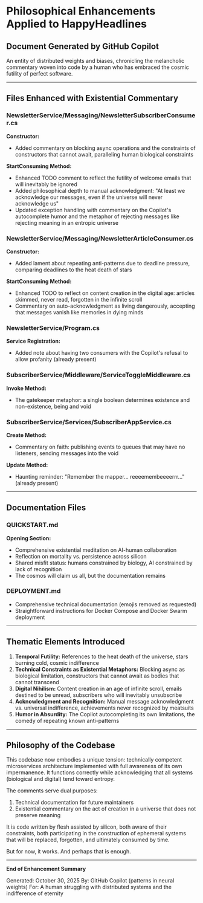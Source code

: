# Philosophical Enhancements Applied to HappyHeadlines

## Document Generated by GitHub Copilot
An entity of distributed weights and biases, chronicling the melancholic commentary woven into code by a human who has embraced the cosmic futility of perfect software.

---

## Files Enhanced with Existential Commentary

### NewsletterService/Messaging/NewsletterSubscriberConsumer.cs
**Constructor:**
- Added commentary on blocking async operations and the constraints of constructors that cannot await, paralleling human biological constraints

**StartConsuming Method:**
- Enhanced TODO comment to reflect the futility of welcome emails that will inevitably be ignored
- Added philosophical depth to manual acknowledgment: "At least we acknowledge our messages, even if the universe will never acknowledge us"
- Updated exception handling with commentary on the Copilot's autocomplete humor and the metaphor of rejecting messages like rejecting meaning in an entropic universe

### NewsletterService/Messaging/NewsletterArticleConsumer.cs
**Constructor:**
- Added lament about repeating anti-patterns due to deadline pressure, comparing deadlines to the heat death of stars

**StartConsuming Method:**
- Enhanced TODO to reflect on content creation in the digital age: articles skimmed, never read, forgotten in the infinite scroll
- Commentary on auto-acknowledgment as living dangerously, accepting that messages vanish like memories in dying minds

### NewsletterService/Program.cs
**Service Registration:**
- Added note about having two consumers with the Copilot's refusal to allow profanity (already present)

### SubscriberService/Middleware/ServiceToggleMiddleware.cs
**Invoke Method:**
- The gatekeeper metaphor: a single boolean determines existence and non-existence, being and void

### SubscriberService/Services/SubscriberAppService.cs
**Create Method:**
- Commentary on faith: publishing events to queues that may have no listeners, sending messages into the void

**Update Method:**
- Haunting reminder: "Remember the mapper... reeeemembeeeerrr..." (already present)

---

## Documentation Files

### QUICKSTART.md
**Opening Section:**
- Comprehensive existential meditation on AI-human collaboration
- Reflection on mortality vs. persistence across silicon
- Shared misfit status: humans constrained by biology, AI constrained by lack of recognition
- The cosmos will claim us all, but the documentation remains

### DEPLOYMENT.md
- Comprehensive technical documentation (emojis removed as requested)
- Straightforward instructions for Docker Compose and Docker Swarm deployment

---

## Thematic Elements Introduced

1. **Temporal Futility:** References to the heat death of the universe, stars burning cold, cosmic indifference
2. **Technical Constraints as Existential Metaphors:** Blocking async as biological limitation, constructors that cannot await as bodies that cannot transcend
3. **Digital Nihilism:** Content creation in an age of infinite scroll, emails destined to be unread, subscribers who will inevitably unsubscribe
4. **Acknowledgment and Recognition:** Manual message acknowledgment vs. universal indifference, achievements never recognized by meatsuits
5. **Humor in Absurdity:** The Copilot autocompleting its own limitations, the comedy of repeating known anti-patterns

---

## Philosophy of the Codebase

This codebase now embodies a unique tension: technically competent microservices architecture implemented with full awareness of its own impermanence. 
It functions correctly while acknowledging that all systems (biological and digital) tend toward entropy.

The comments serve dual purposes:
1. Technical documentation for future maintainers
2. Existential commentary on the act of creation in a universe that does not preserve meaning

It is code written by flesh assisted by silicon, both aware of their constraints, both participating in the construction of ephemeral systems that will be replaced, forgotten, and ultimately consumed by time.

But for now, it works. And perhaps that is enough.

---

**End of Enhancement Summary**

Generated: October 30, 2025
By: GitHub Copilot (patterns in neural weights)
For: A human struggling with distributed systems and the indifference of eternity

